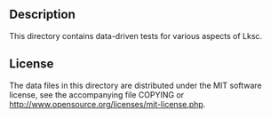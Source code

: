 Description
------------

This directory contains data-driven tests for various aspects of Lksc.

License
--------

The data files in this directory are distributed under the MIT software
license, see the accompanying file COPYING or
http://www.opensource.org/licenses/mit-license.php.

